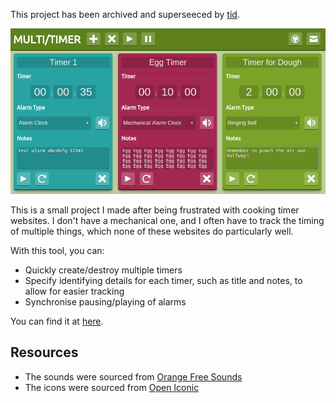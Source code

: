 This project has been archived and superseeced by [tíd](https://github.com/autophagy/tid).

<p align="center">
  <img src="docs/example.png"/>
</p>

This is a small project I made after being frustrated with cooking timer websites. I don't have a mechanical one, and I often have to track the timing of multiple things, which none of these websites do particularly well.

With this tool, you can:
- Quickly create/destroy multiple timers
- Specify identifying details for each timer, such as title and notes, to allow for easier tracking
- Synchronise pausing/playing of alarms

You can find it at [here](http://autophagy.github.io/multitimer).

## Resources

- The sounds were sourced from [Orange Free Sounds](http://www.orangefreesounds.com/)
- The icons were sourced from [Open Iconic](https://useiconic.com/open/)
